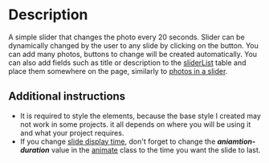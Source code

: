 # Description

A simple slider that changes the photo every 20 seconds. Slider can be dynamically changed by the user to any slide by clicking on the button. You can add many photos, buttons to change will be created automatically.
You can also add fields such as title or description to the [sliderList](https://github.com/TEHAQUE/ReactJS-Components/blob/c7c571d8856b02401260069b4a693458ec47930e/slider%20with%20timer/slider.jsx#L5) table and place them somewhere on the page, similarly to [photos in a slider](https://github.com/TEHAQUE/ReactJS-Components/blob/c7c571d8856b02401260069b4a693458ec47930e/slider%20with%20timer/slider.jsx#L53).

## Additional instructions

* It is required to style the elements, because the base style I created may not work in some projects. it all depends on where you will be using it and what your project requires.
* If you change [slide display time](https://github.com/TEHAQUE/ReactJS-Components/blob/c7c571d8856b02401260069b4a693458ec47930e/slider%20with%20timer/slider.jsx#L37), don't forget to change the ***aniamtion-duration*** value in the [animate](https://github.com/TEHAQUE/ReactJS-Components/blob/c7c571d8856b02401260069b4a693458ec47930e/slider%20with%20timer/styl.css#L40) class to the time you want the slide to last.
